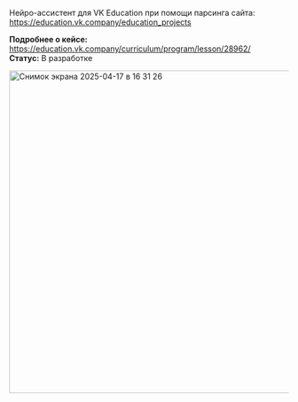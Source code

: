 Нейро-ассистент для VK Education при помощи парсинга сайта: https://education.vk.company/education_projects  

**Подробнее о кейсе:** https://education.vk.company/curriculum/program/lesson/28962/  
**Статус:** В разработке  

<img width="583" alt="Снимок экрана 2025-04-17 в 16 31 26" src="https://github.com/user-attachments/assets/e2cef9d2-40f6-45c8-93ab-9a7682b933d4" />
